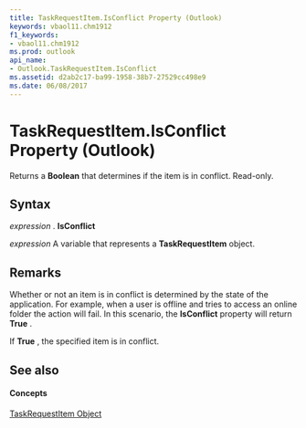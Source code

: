```yaml
---
title: TaskRequestItem.IsConflict Property (Outlook)
keywords: vbaol11.chm1912
f1_keywords:
- vbaol11.chm1912
ms.prod: outlook
api_name:
- Outlook.TaskRequestItem.IsConflict
ms.assetid: d2ab2c17-ba99-1958-38b7-27529cc498e9
ms.date: 06/08/2017
---
```



# TaskRequestItem.IsConflict Property (Outlook)

Returns a **Boolean** that determines if the item is in conflict. Read-only.


## Syntax

 _expression_ . **IsConflict**

 _expression_ A variable that represents a **TaskRequestItem** object.


## Remarks

Whether or not an item is in conflict is determined by the state of the application. For example, when a user is offline and tries to access an online folder the action will fail. In this scenario, the **IsConflict** property will return **True** .

If **True** , the specified item is in conflict.


## See also


#### Concepts


[TaskRequestItem Object](taskrequestitem-object-outlook.md)

